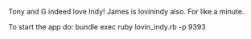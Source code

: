 Tony and G indeed love Indy!
James is lovinindy also. For like a minute.

To start the app do:
	bundle exec ruby lovin_indy.rb -p 9393

